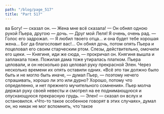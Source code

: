 ```yaml
---
path: "/blog/page_517"
title: "Part 517"
---
```


ва Богу! — сказал он. — Жена мне всё сказала! — Он обнял одною рукой Пьера, другою — дочь. — Друг мой Леля! Я очень, очень рад. — Голос его задрожал. — Я любил твоего отца... и она будет тебе хорошая жена... Бог да благословит вас!...
Он обнял дочь, потом опять Пьера и поцеловал его своим старческим ртом. Слезы, действительно, омочили его щеки.
— Княгиня, иди же сюда, — прокричал он.
Княгиня вышла и заплакала тоже. Пожилая дама тоже утиралась платком. Пьера целовали, и он несколько раз целовал руку прекрасной Элен. Через несколько времени их опять оставили одних.
«Всё это так должно было быть и не могло быть иначе, — думал Пьер, — поэтому нечего спрашивать, хорошо ли это или дурно? Хорошо, потому что определенно, и нет прежнего мучительного сомнения». Пьер молча держал руку своей невесты и смотрел на ее поднимающуюся и опускающуюся прекрасную грудь.
— Элен! — сказал он вслух и остановился.
«Что-то такое особенное говорят в этих случаях», думал он, но никак не мог вспомнить, что́ такое 
